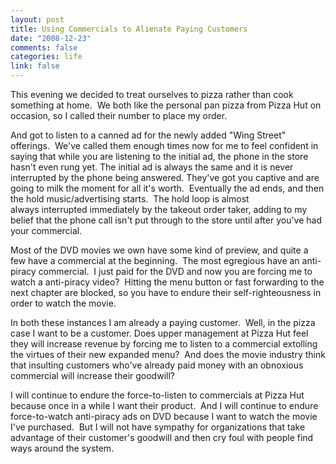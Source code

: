 ```yaml
--- 
layout: post
title: Using Commercials to Alienate Paying Customers
date: "2008-12-23"
comments: false
categories: life
link: false
---
```

This evening we decided to treat ourselves to pizza rather than cook something at home.  We both like the personal pan pizza from Pizza Hut on occasion, so I called their number to place my order.

And got to listen to a canned ad for the newly added "Wing Street" offerings.  We've called them enough times now for me to feel confident in saying that while you are listening to the initial ad, the phone in the store hasn't even rung yet. The initial ad is always the same and it is never interrupted by the phone being answered. They've got you captive and are going to milk the moment for all it's worth.  Eventually the ad ends, and then the hold music/advertising starts.  The hold loop is almost always interrupted immediately by the takeout order taker, adding to my belief that the phone call isn't put through to the store until after you've had your commercial.

Most of the DVD movies we own have some kind of preview, and quite a few have a commercial at the beginning.  The most egregious have an anti-piracy commercial.  I just paid for the DVD and now you are forcing me to watch a anti-piracy video?  Hitting the menu button or fast forwarding to the next chapter are blocked, so you have to endure their self-righteousness in order to watch the movie.

In both these instances I am already a paying customer.  Well, in the pizza case I want to be a customer. Does upper management at Pizza Hut feel they will increase revenue by forcing me to listen to a commercial extolling the virtues of their new expanded menu?  And does the movie industry think that insulting customers who've already paid money with an obnoxious commercial will increase their goodwill?

I will continue to endure the force-to-listen to commercials at Pizza Hut because once in a while I want their product.  And I will continue to endure force-to-watch anti-piracy ads on DVD because I want to watch the movie I've purchased.  But I will not have sympathy for organizations that take advantage of their customer's goodwill and then cry foul with people find ways around the system.
